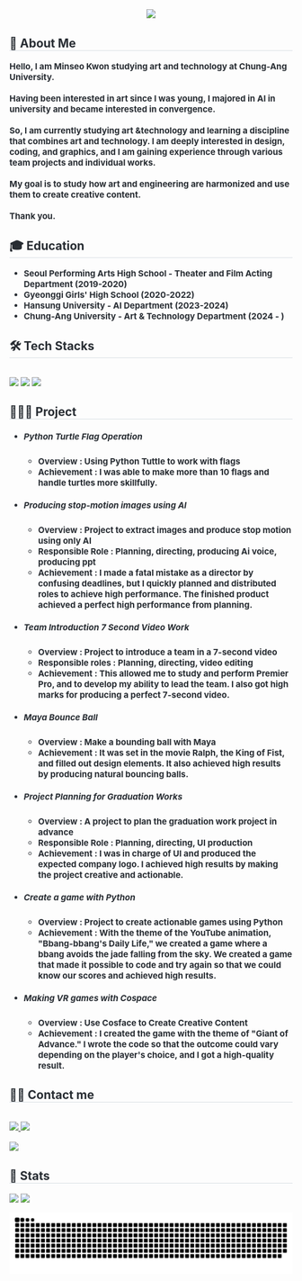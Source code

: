 <div align= "center">
    <img src="https://capsule-render.vercel.app/api?type=waving&color=0:f4a4c0,100:0061ff&height=180&text=Welcome%20MING%20page&animation=twinkling&fontColor=ffffff&fontSize=60" />
</div>

<div style="text-align: left;"> 
    <h2 style="border-bottom: 1px solid #d8dee4; color: #282d33;">🐥 About  Me </h2>  
    <div style="font-weight: 700; font-size: 15px; text-align: left; color: #282d33;">
    </li>Hello, I am Minseo Kwon studying art and technology at Chung-Ang University.<br><br>
Having been interested in art since I was young, I majored in AI in university and became interested in convergence.<br><br> So, I am currently studying art &technology and learning a discipline that combines art and technology. I am deeply interested in design, coding, and graphics, and I am gaining experience through various team projects and individual works.<br><br> </li> My goal is to study how art and engineering are harmonized and use them to create creative content.<br> <br>Thank you. </div> 
</div>

<div style="text-align: left;"> 
    <h2 style="border-bottom: 1px solid #d8dee4; color: #282d33;"> 🎓 Education </h2>  
    <div style="font-weight: 700; font-size: 15px; text-align: left; color: #282d33;">
      <ul>
          <li>
              Seoul Performing Arts High School - Theater and Film Acting Department (2019-2020)
          </li>
          <li>
              Gyeonggi Girls' High School (2020-2022)
          </li>
          <li>
              Hansung University - AI Department (2023-2024)
          </li>
          <li>
              Chung-Ang University - Art & Technology Department (2024 - )
          </li>
      </ul>      
    </div>     
</div>
    <div style="text-align: left;">
    <h2 style="border-bottom: 1px solid #d8dee4; color: #282d33;"> 🛠️ Tech Stacks </h2> <br> 
    <div style="margin: ; text-align: left;" "text-align: left;"> <img src="https://img.shields.io/badge/C++-00599C?style=flat&logo=C%2B%2B&logoColor=white">
          <img src="https://img.shields.io/badge/Python-3776AB?style=flat&logo=Python&logoColor=white">
          <img src="https://img.shields.io/badge/Java-007396?style=flat&logo=Java&logoColor=white">
          </div>
    </div>

<div style="text-align: left;"> 
    <h2 style="border-bottom: 1px solid #d8dee4; color: #282d33;"> 👩🏻‍💻 Project </h2>  
    <div style="font-weight: 700; font-size: 15px; text-align: left; color: #282d33;"> 
        <ul>
            <li>
                <h5>Python Turtle Flag Operation</h5>
                <ul>
                    <li> Overview : Using Python Tuttle to work with flags</li>
                    <li> Achievement : I was able to make more than 10 flags and handle turtles more skillfully.</li>
                </ul>
            </li>
            <li>
                <h5>Producing stop-motion images using AI</h5>
                <ul>
                    <li> Overview : Project to extract images and produce stop motion using only AI</li>
                    <li> Responsible Role : Planning, directing, producing Ai voice, producing ppt </li>
                    <li> Achievement : I made a fatal mistake as a director by confusing deadlines, but I quickly planned and distributed roles to achieve high performance. The finished product achieved a perfect high performance from planning.</li>
                </ul>
            </li>
            <li>
                <h5>Team Introduction 7 Second Video Work</h5>
                <ul>
                    <li> Overview : Project to introduce a team in a 7-second video</li>
                    <li> Responsible roles : Planning, directing, video editing </li>
                    <li> Achievement : This allowed me to study and perform Premier Pro, and to develop my ability to lead the team. I also got high marks for producing a perfect 7-second video.</li>
                </ul>
            </li>
            <li>
                <h5>Maya Bounce Ball</h5>
                <ul>
                    <li> Overview : Make a bounding ball with Maya</li>
                    <li> Achievement : It was set in the movie Ralph, the King of Fist, and filled out design elements. It also achieved high results by producing natural bouncing balls.</li>
                </ul>
            </li>
            <li>
                <h5>Project Planning for Graduation Works</h5>
                <ul>
                    <li> Overview : A project to plan the graduation work project in advance</li>
                    <li> Responsible Role : Planning, directing, UI production </li>
                    <li> Achievement : I was in charge of UI and produced the expected company logo. I achieved high results by making the project creative and actionable.</li>
                </ul>
            </li>
            <li>
                <h5>Create a game with Python</h5>
                <ul>
                    <li> Overview : Project to create actionable games using Python</li>
                    <li> Achievement : With the theme of the YouTube animation, "Bbang-bbang's Daily Life," we created a game where a bbang avoids the jade falling from the sky. We created a game that made it possible to code and try again so that we could know our scores and achieved high results.</li>
                </ul>
            </li>
            <li>
                <h5>Making VR games with Cospace</h5>
                <ul>
                    <li> Overview : Use Cosface to Create Creative Content</li>
                    <li> Achievement : I created the game with the theme of "Giant of Advance." I wrote the code so that the outcome could vary depending on the player's choice, and I got a high-quality result.</li>
                </ul>
            </li>
            <ul>
        </ul>
    </div> 
</div>


    
<div style="text-align: left;">
    <h2 style="border-bottom: 1px solid #d8dee4; color: #282d33;"> 🧑‍💻 Contact me </h2> <br> 
    <div style="text-align: left;"> <a href=https://www.instagram.com/miin_seo/>
        <img src="https://img.shields.io/badge/Instagram-E4405F?style=flat&logo=Instagram&logoColor=white&link=https://www.instagram.com/miin_seo/"> </a>
         <a href=mailto:https://img.shields.io/badge/Gmail-D14836?style=for-the-badge&logo=gmail&logoColor=white)](https://mail.google.com/mail/?view=cm&amp;fs=1&amp;to=minseo4077@gmail.com>             <img src="https://img.shields.io/badge/Gmail-EA4335?style=flat&logo=Gmail&logoColor=white&link=mailto:https://img.shields.io/badge/Gmail-D14836?style=for-the-badge&logo=gmail&logoColor=white)](https://mail.google.com/mail/?view=cm&amp;fs=1&amp;to=minseo4077@gmail.com"> </a>
    </div>  <br> 
    <div style="text-align: left;"> <a href="https://hits.seeyoufarm.com">
        <img src="https://hits.seeyoufarm.com/api/count/incr/badge.svg?url=https%3A%2F%2Fgithub.com%2Frnjxalx%2F&count_bg=%23000000&title_bg=%23000000&icon=github.svg&icon_color=%23FFFFFF&title=GitHub&edge_flat=false"/></a>
   </div> 
</div>

    
<div style="text-align: left;"> 
    <h2 style="border-bottom: 1px solid #d8dee4; color: #282d33;"> 🏅 Stats </h2>
    <div style="text-align: left;">
        <img src="https://github-readme-stats.vercel.app/api?username=rnjxalx&bg_color=180,d4e3fe,00000000&title_color=000000&text_color=000000"/>
        <img src="https://github-readme-stats.vercel.app/api/top-langs/?username=rnjxalx&layout=compact&bg_color=180,d4e3fe,00000000&title_color=000000&text_color=000000"/>
    </div> 
</div>




![Logo](https://github.com/rnjxalx/rnjxalx/blob/main/github-user-contribution.svg)
    
